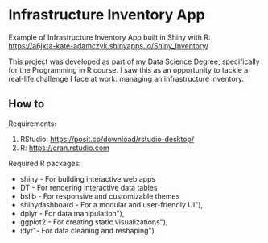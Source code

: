 # Infrastructure Inventory App 
Example of Infrastructure Inventory App built in Shiny with R:  
https://a6jxta-kate-adamczyk.shinyapps.io/Shiny_Inventory/ 

This project was developed as part of my Data Science Degree, specifically for the Programming in R course. I saw this as an opportunity to tackle a real-life challenge I face at work: managing an infrastructure inventory.

## How to 

Requirements: 

1. RStudio: https://posit.co/download/rstudio-desktop/
2. R: https://cran.rstudio.com

Required R packages: 

- shiny - For building interactive web apps 
- DT - For rendering interactive data tables 
- bslib - For responsive and customizable themes
- shinydashboard - For a modular and user-friendly UI"),
- dplyr -  For data manipulation"),
- ggplot2 -  For creating static visualizations"),
- idyr"-  For data cleaning and reshaping")
